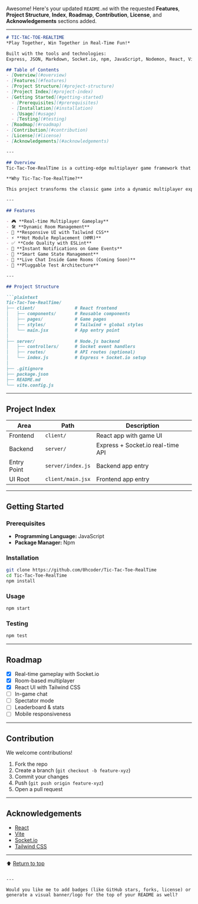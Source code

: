 Awesome! Here's your updated `README.md` with the requested **Features**, **Project Structure**, **Index**, **Roadmap**, **Contribution**, **License**, and **Acknowledgements** sections added.

---

````markdown
# TIC-TAC-TOE-REALTIME  
*Play Together, Win Together in Real-Time Fun!*  

Built with the tools and technologies:  
Express, JSON, Markdown, Socket.io, npm, JavaScript, Nodemon, React, Vite, ESLint, Axios  

## Table of Contents  
- [Overview](#overview)  
- [Features](#features)  
- [Project Structure](#project-structure)  
- [Project Index](#project-index)  
- [Getting Started](#getting-started)  
  - [Prerequisites](#prerequisites)  
  - [Installation](#installation)  
  - [Usage](#usage)  
  - [Testing](#testing)  
- [Roadmap](#roadmap)  
- [Contribution](#contribution)  
- [License](#license)  
- [Acknowledgements](#acknowledgements)  

---

## Overview  
Tic-Tac-Toe-RealTime is a cutting-edge multiplayer game framework that leverages modern web technologies to deliver an engaging gaming experience.  

**Why Tic-Tac-Toe-RealTime?**  

This project transforms the classic game into a dynamic multiplayer experience, utilizing the power of Socket.IO and React.

---

## Features  

- 🎮 **Real-time Multiplayer Gameplay**  
- 🛠️ **Dynamic Room Management**  
- 🎨 **Responsive UI with Tailwind CSS**  
- ⚡ **Hot Module Replacement (HMR)**  
- ✅ **Code Quality with ESLint**  
- 📢 **Instant Notifications on Game Events**  
- 🧠 **Smart Game State Management**  
- 💬 **Live Chat Inside Game Rooms (Coming Soon)**  
- 🧪 **Pluggable Test Architecture**  

---

## Project Structure  

```plaintext
Tic-Tac-Toe-RealTime/
├── client/               # React frontend
│   ├── components/       # Reusable components
│   ├── pages/            # Game pages
│   ├── styles/           # Tailwind + global styles
│   └── main.jsx          # App entry point
│
├── server/               # Node.js backend
│   ├── controllers/      # Socket event handlers
│   ├── routes/           # API routes (optional)
│   └── index.js          # Express + Socket.io setup
│
├── .gitignore  
├── package.json  
├── README.md  
└── vite.config.js  
````

---

## Project Index

| Area        | Path              | Description                       |
| ----------- | ----------------- | --------------------------------- |
| Frontend    | `client/`         | React app with game UI            |
| Backend     | `server/`         | Express + Socket.io real-time API |
| Entry Point | `server/index.js` | Backend app entry                 |
| UI Root     | `client/main.jsx` | Frontend app entry                |

---

## Getting Started

### Prerequisites

* **Programming Language:** JavaScript
* **Package Manager:** Npm

### Installation

```bash
git clone https://github.com/0hcoder/Tic-Tac-Toe-RealTime
cd Tic-Tac-Toe-RealTime
npm install
```

### Usage

```bash
npm start
```

### Testing

```bash
npm test
```

---

## Roadmap

* [x] Real-time gameplay with Socket.io
* [x] Room-based multiplayer
* [x] React UI with Tailwind CSS
* [ ] In-game chat
* [ ] Spectator mode
* [ ] Leaderboard & stats
* [ ] Mobile responsiveness

---

## Contribution

We welcome contributions!

1. Fork the repo
2. Create a branch (`git checkout -b feature-xyz`)
3. Commit your changes
4. Push (`git push origin feature-xyz`)
5. Open a pull request

---



## Acknowledgements

* [React](https://reactjs.org/)
* [Vite](https://vitejs.dev/)
* [Socket.io](https://socket.io/)
* [Tailwind CSS](https://tailwindcss.com/)


---

⬆ [Return to top](#top)

```

---

Would you like me to add badges (like GitHub stars, forks, license) or generate a visual banner/logo for the top of your README as well?
```
